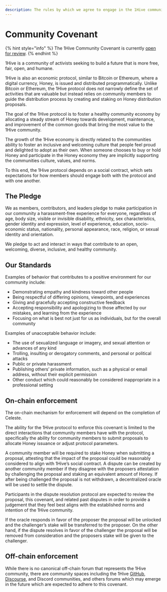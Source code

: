```yaml
---
description: The rules by which we agree to engage in the 1Hive community.
---
```


# Community Covenant

{% hint style="info" %}
The 1Hive Community Covenant is currently [open for review](https://forum.1hive.org/t/drafting-the-1hive-community-covenant-for-celeste/1548).
{% endhint %}

1Hive is a community of activists seeking to build a future that is more free, fair, open, and humane.

1Hive is also an economic protocol, similar to Bitcoin or Ethereum, where a digital currency, Honey, is issued and distributed programmatically. Unlike Bitcoin or Ethereum, the 1Hive protocol does not narrowly define the set of activities that are valuable but instead relies on community members to guide the distribution process by creating and staking on Honey distribution proposals.

The goal of the 1Hive protocol is to foster a healthy community economy by allocating a steady stream of Honey towards development, maintenance, and improvement of the common goods that bring the most value to the 1Hive community.

The growth of the 1Hive economy is directly related to the communities ability to foster an inclusive and welcoming culture that people feel proud and delighted to adopt as their own. When someone chooses to buy or hold Honey and participate in the Honey economy they are implicitly supporting the communities culture, values, and norms.

To this end, the 1Hive protocol depends on a social contract, which sets expectations for how members should engage both with the protocol and with one another.

## The Pledge

We as members, contributors, and leaders pledge to make participation in our community a harassment-free experience for everyone, regardless of age, body size, visible or invisible disability, ethnicity, sex characteristics, gender identity and expression, level of experience, education, socio-economic status, nationality, personal appearance, race, religion, or sexual identity and orientation.

We pledge to act and interact in ways that contribute to an open, welcoming, diverse, inclusive, and healthy community.

## Our Standards

Examples of behavior that contributes to a positive environment for our community include:

* Demonstrating empathy and kindness toward other people
* Being respectful of differing opinions, viewpoints, and experiences
* Giving and gracefully accepting constructive feedback
* Accepting responsibility and apologizing to those affected by our mistakes, and learning from the experience
* Focusing on what is best not just for us as individuals, but for the overall community

Examples of unacceptable behavior include:

* The use of sexualized language or imagery, and sexual attention or advances of any kind
* Trolling, insulting or derogatory comments, and personal or political attacks
* Public or private harassment
* Publishing others’ private information, such as a physical or email address, without their explicit permission
* Other conduct which could reasonably be considered inappropriate in a professional setting

## On-chain enforcement

The on-chain mechanism for enforcement will depend on the completion of Celeste.

The ability for the 1Hive protocol to enforce this covenant is limited to the direct interactions that community members have with the protocol, specifically the ability for community members to submit proposals to allocate Honey issuance or adjust protocol parameters.

A community member will be required to stake Honey when submitting a proposal, attesting that the impact of the proposal could be reasonably considered to align with 1Hive’s social contract. A dispute can be created by another community member if they disagree with the proposers attestation by challenging the proposal and staking an equivalent amount of Honey. If after being challenged the proposal is not withdrawn, a decentralized oracle will be used to settle the dispute.

Participants in the dispute resolution protocol are expected to review the proposal, this covenant, and related past disputes in order to provide a judgement that they feel best aligns with the established norms and intention of the 1Hive community.

If the oracle responds in favor of the proposer the proposal will be unlocked and the challenger’s stake will be transferred to the proposer. On the other hand, if the dispute resolves in favor of the challenger the proposal will be removed from consideration and the proposers stake will be given to the challenger.

## Off-chain enforcement

While there is no canonical off-chain forum that represents the 1Hive community, there are community spaces including the 1Hive [GitHub](https://github.com/1Hive), [Discourse](https://forum.1hive.org/), and Discord communities, and others forums which may emerge in the future which are expected to adhere to this covenant.


